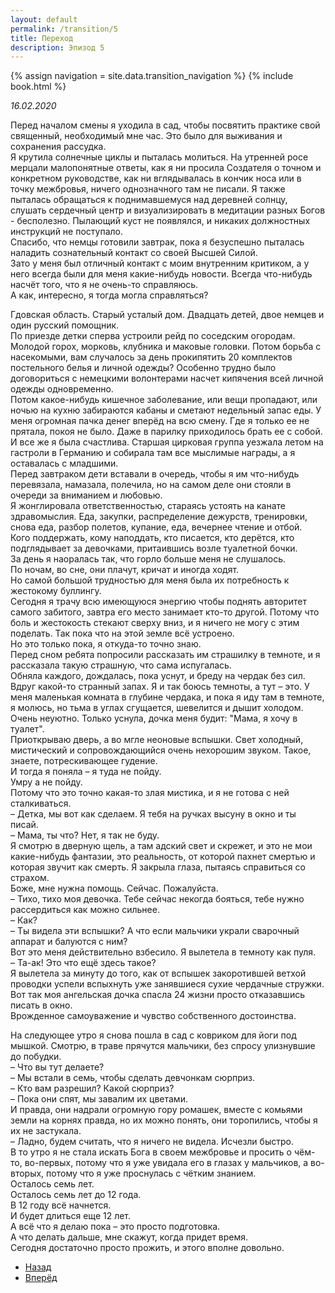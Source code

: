 ```yaml
---
layout: default
permalink: /transition/5
title: Переход
description: Эпизод 5
---
```

{% assign navigation  = site.data.transition_navigation %}
{% include book.html %}

*16.02.2020*

Перед началом смены я уходила в сад, чтобы посвятить практике свой священный, необходимый мне час. Это было для выживания и сохранения рассудка.  
Я крутила солнечные циклы и пыталась молиться. На утренней росе мерцали малопонятные ответы, как я ни просила Создателя о точном и конкретном руководстве, как ни вглядывалась в кончик носа или в точку межбровья, ничего однозначного там не писали. Я также пыталась обращаться к поднимавшемуся над деревней солнцу, слушать сердечный центр и визуализировать в медитации разных Богов - бесполезно. Пылающий куст не появлялся, и никаких должностных инструкций не поступало.  
Спасибо, что немцы готовили завтрак, пока я безуспешно пыталась наладить сознательный контакт со своей Высшей Силой.  
Зато у меня был отличный контакт с моим внутренним критиком, а у него всегда были для меня какие-нибудь новости. Всегда что-нибудь насчёт того, что я не очень-то справляюсь.  
А как, интересно, я тогда могла справляться?

Гдовская область. Старый усталый дом. Двадцать детей, двое немцев и один русский помощник.  
По приезде детки сперва устроили рейд по соседским огородам.  
Молодой горох, морковь, клубника и маковые головки. Потом борьба с насекомыми, вам случалось за день прокипятить 20 комплектов постельного белья и личной одежды? Особенно трудно было договориться с немецкими волонтерами насчет кипячения всей личной одежды одновременно.  
Потом какое-нибудь кишечное заболевание, или вещи пропадают, или ночью на кухню забираются кабаны и сметают недельный запас еды. У меня огромная пачка денег вперёд на всю смену. Где я только ее не прятала, покоя не было. Даже в парилку приходилось брать ее с собой.  
И все же я была счастлива. Старшая цирковая группа уезжала летом на гастроли в Германию и собирала там все мыслимые награды, а я оставалась с младшими.  
Перед завтраком дети вставали в очередь, чтобы я им что-нибудь перевязала, намазала, полечила, но на самом деле они стояли в очереди за вниманием и любовью.  
Я жонглировала ответственностью, стараясь устоять на канате здравомыслия. Еда, закупки, распределение дежурств, тренировки, снова еда, разбор полетов, купание, еда, вечернее чтение и отбой.  
Кого поддержать, кому наподдать, кто писается, кто дерётся, кто подглядывает за девочками, притаившись возле туалетной бочки.  
За день я наоралась так, что горло больше меня не слушалось.  
По ночам, во сне, они плачут, кричат и иногда ходят.  
Но самой большой трудностью для меня была их потребность к жестокому буллингу.  
Сегодня я трачу всю имеющуюся энергию чтобы поднять авторитет самого забитого, завтра его место занимает кто-то другой. Потому что боль и жестокость стекают сверху вниз, и я ничего не могу с этим поделать. Так пока что на этой земле всё устроено.  
Но это только пока, я откуда-то точно знаю.  
Перед сном ребята попросили рассказать им страшилку в темноте, и я рассказала такую страшную, что сама испугалась.  
Обняла каждого, дождалась, пока уснут, и бреду на чердак без сил. Вдруг какой-то странный запах. Я и так боюсь темноты, а тут – это. У меня маленькая комната в глубине чердака, и пока я иду там в темноте, я молюсь, но тьма в углах сгущается, шевелится и дышит холодом.   Очень неуютно. Только уснула, дочка меня будит: "Мама, я хочу в туалет".  
Приоткрываю дверь, а во мгле неоновые вспышки. Свет холодный, мистический и сопровождающийся очень нехорошим звуком. Такое, знаете, потрескивающее гудение.  
И тогда я поняла – я туда не пойду.  
Умру а не пойду.  
Потому что это точно какая-то злая мистика, и я не готова с ней сталкиваться.  
– Детка, мы вот как сделаем. Я тебя на ручках высуну в окно и ты писай.  
– Мама, ты что? Нет, я так не буду.  
Я смотрю в дверную щель, а там адский свет и скрежет, и это не мои какие-нибудь фантазии, это реальность, от которой пахнет смертью и которая звучит как смерть. Я закрыла глаза, пытаясь справиться со страхом.  
Боже, мне нужна помощь. Сейчас. Пожалуйста.  
– Тихо, тихо моя девочка. Тебе сейчас некогда бояться, тебе нужно рассердиться как можно сильнее.  
– Как?  
– Ты видела эти вспышки? А что если мальчики украли сварочный аппарат и балуются с ним?  
Вот это меня действительно взбесило. Я вылетела в темноту как пуля.  
– Та-ак! Это что ещё здесь такое?  
Я вылетела за минуту до того, как от вспышек закоротившей ветхой проводки успели вспыхнуть уже занявшиеся сухие чердачные стружки.  
Вот так моя ангельская дочка спасла 24 жизни просто отказавшись писать в окно.  
Врожденное самоуважение и чувство собственного достоинства.

На следующее утро я снова пошла в сад с ковриком для йоги под мышкой. Смотрю, в траве прячутся мальчики, без спросу улизнувшие до побудки.  
– Что вы тут делаете?  
– Мы встали в семь, чтобы сделать девчонкам сюрприз.  
– Кто вам разрешил? Какой сюрприз?  
– Пока они спят, мы завалим их цветами.  
И правда, они надрали огромную гору ромашек, вместе с комьями земли на корнях правда, но их можно понять, они торопились, чтобы я их не застукала.  
– Ладно, будем считать, что я ничего не видела. Исчезли быстро.  
В то утро я не стала искать Бога в своем межбровье и просить о чём-то, во-первых, потому что я уже увидала его в глазах у мальчиков, а во-вторых, потому что я уже проснулась с чётким знанием.  
Осталось семь лет.  
Осталось семь лет до 12 года.  
В 12 году всё начнется.  
И будет длиться еще 12 лет.  
А всё что я делаю пока – это просто подготовка.  
А что делать дальше, мне скажут, когда придет время.  
Сегодня достаточно просто прожить, и этого вполне довольно.

<nav aria-label="pagination">
  <ul class="pagination justify-content-center">
    <li class="page-item">
      <a class="page-link" href="/transition/4"><i class="bi bi-arrow-left"></i> Назад</a>
    </li>
    <li class="page-item">
      <a class="page-link" href="/transition/6">Вперёд <i class="bi bi-arrow-right"></i></a>
    </li>
  </ul>
</nav>
